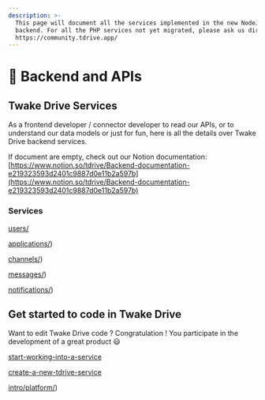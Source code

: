 ```yaml
---
description: >-
  This page will document all the services implemented in the new NodeJS
  backend. For all the PHP services not yet migrated, please ask us directly on
  https://community.tdrive.app/
---
```


# 🧱 Backend and APIs

## Twake Drive Services

As a frontend developer / connector developer to read our APIs, or to understand our data models or just for fun, here is all the details over Twake Drive backend services.

If document are empty, check out our Notion documentation: [https://www.notion.so/tdrive/Backend-documentation-e219323593d2401c9887d0e11b2a597b](https://www.notion.so/tdrive/Backend-documentation-e219323593d2401c9887d0e11b2a597b)

### Services

[users/](users/README.md)

[applications/](applications/README.md))

[channels/](channels/README.md))

[messages/](messages/README.md))

[notifications/](notifications/README.md))

## Get started to code in Twake Drive

Want to edit Twake Drive code ? Congratulation ! You participate in the development of a great product 😃

[start-working-into-a-service](intro/start-working-into-a-service.md)

[create-a-new-tdrive-service](intro/create-a-new-tdrive-service.md)

[intro/platform/](intro/platform/README.md))

